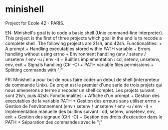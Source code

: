 # minishell

Project for Ecole 42 - PARIS.

EN:
Minishell's goal is to code a basic shell (Unix command-line interpreter). This project is the first of three projects
which goal in the end is to recode a complete shell. The following projects are 21sh, and 42sh.
Functionalities:  + A prompt
                  + Handling executables stored within PATH variable
                  + Errors handling without using errno
                  + Environment handling (env / setenv / unsetenv / env -u / env -i)
                  + Builtins implementation : cd, setenv, unsetenv, env, exit
                  + Signals handling (Ctr -C)
                  + PATH variable files permissions
                  + Splitting commands with ";"
    
FR:
Minishell a pour but de nous faire coder un debut de shell (interpreteur de commande Unix). Ce projet est le premier d'une serie de trois projets qui nous amenerons a terme a recoder un shell complet. Les projets suivant sont 21sh, puis 42sh.
Fonctionnalites:  + Affiche d'un prompt
                  + Gestion des executables de la variable PATH
                  + Gestion des erreurs sans utiliser errno
                  + Gestion de l'environnement (env / setenv / unsetenv / env -u / env -i)
                  + Implementation manuelle des builtins suivant : cd, setenv, unsetenv, env, exit
                  + Gestion des signaux (Ctrl -C)
                  + Gestion des droits d’exécution dans le PATH
                  + Séparation des commandes avec le ";"
